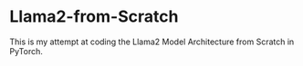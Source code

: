 # Llama2-from-Scratch
This is my attempt at coding the Llama2 Model Architecture from Scratch in PyTorch.

